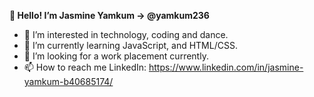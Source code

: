 **👋 Hello! I’m Jasmine Yamkum -> @yamkum236**
- 👀 I’m interested in technology, coding and dance.
- 🌱 I’m currently learning JavaScript, and HTML/CSS. 
- 💞️ I’m looking for a work placement currently.
- 📫 How to reach me LinkedIn: https://www.linkedin.com/in/jasmine-yamkum-b40685174/

<!---
yamkum236/yamkum236 is a ✨ special ✨ repository because its `README.md` (this file) appears on your GitHub profile.
You can click the Preview link to take a look at your changes.
--->
